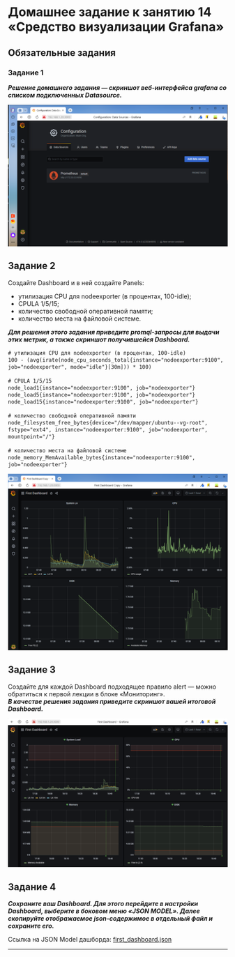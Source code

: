 # Домашнее задание к занятию 14 «Средство визуализации Grafana»

## Обязательные задания

### Задание 1
**<em>Решение домашнего задания — скриншот веб-интерфейса grafana со списком подключенных Datasource.</em>**  

![](/10-monitoring-03-grafana/images/01-grafana-ds-prometheus.png)  

## Задание 2
Создайте Dashboard и в ней создайте Panels:

- утилизация CPU для nodeexporter (в процентах, 100-idle);
- CPULA 1/5/15;
- количество свободной оперативной памяти;
- количество места на файловой системе.

**<em>Для решения этого задания приведите promql-запросы для выдачи этих метрик, а также скриншот получившейся Dashboard.</em>**  

```
# утилизация CPU для nodeexporter (в процентах, 100-idle)
100 - (avg(irate(node_cpu_seconds_total{instance="nodeexporter:9100", job="nodeexporter", mode="idle"}[30m])) * 100)

# CPULA 1/5/15
node_load1{instance="nodeexporter:9100", job="nodeexporter"}
node_load5{instance="nodeexporter:9100", job="nodeexporter"}
node_load15{instance="nodeexporter:9100", job="nodeexporter"}

# количество свободной оперативной памяти
node_filesystem_free_bytes{device="/dev/mapper/ubuntu--vg-root", fstype="ext4", instance="nodeexporter:9100", job="nodeexporter", mountpoint="/"}

# количество места на файловой системе
node_memory_MemAvailable_bytes{instance="nodeexporter:9100", job="nodeexporter"}
```
![](/10-monitoring-03-grafana/images/02-first-dashboard.png)


## Задание 3

Создайте для каждой Dashboard подходящее правило alert — можно обратиться к первой лекции в блоке «Мониторинг».  
**<em>В качестве решения задания приведите скриншот вашей итоговой Dashboard.</em>**  

![](/10-monitoring-03-grafana/images/03-alerts.png)  

## Задание 4

**<em>Сохраните ваш Dashboard. Для этого перейдите в настройки Dashboard, выберите в боковом меню «JSON MODEL». Далее скопируйте отображаемое json-содержимое в отдельный файл и сохраните его.</em>**  

Ссылка на JSON Model дашборда: [first_dashboard.json](/10-monitoring-03-grafana/first_dashboard.json)

---